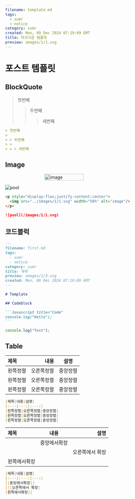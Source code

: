 ```yaml
---
filename: template.md
tags:
  - sumr
  - notice
category: sumr
created: Mon, 09 Dec 2024 07:19:09 GMT
title: 마크다운 템플릿
preview: images/1/1.svg
---
```


# 포스트 템플릿

## BlockQuote

> 첫번째
>
> > 두번째
> >
> > > 세번째

```markdown
> 첫번째
>
> > 두번째
> >
> > > 세번째
```

## Image

<p style="display:flex;justify-content:center">
  <img src="/images/1/1.svg" width="50%" alt="image"/>
</p>

![pool](/images/1/1.svg)

```Markdown title="Image"
<p style="display:flex;justify-content:center">
  <img src="../images/1/1.svg" width="50%" alt="image"/>
</p>

![pool](/images/1/1.svg)
```

## 코드블럭

````Markdown
---
filename: first.md
tags:
  - sumr
  - notice
category: sumr
title: 제목
preview: images/1/3.svg
created: Mon, 09 Dec 2024 07:19:09 GMT
---

# Template

## Codeblock

```Javascript title="Code"
console.log("Hello");
```

````

```javascript
console.log("Test");
```

<script>window.alert("Hello")</script>

## Table

| 제목     |       내용 |   설명   |
| :------- | ---------: | :------: |
| 왼쪽정렬 | 오른쪽정렬 | 중앙정렬 |
| 왼쪽정렬 | 오른쪽정렬 | 중앙정렬 |
| 왼쪽정렬 | 오른쪽정렬 | 중앙정렬 |

```Markdown title="Table"
|제목|내용|설명|
|:---|---:|:---:|
|왼쪽정렬|오른쪽정렬|중앙정렬|
|왼쪽정렬|오른쪽정렬|중앙정렬|
|왼쪽정렬|오른쪽정렬|중앙정렬|
```

| 제목         |     내용     |            설명 |
| :----------- | :----------: | --------------: |
|              | 중앙에서확장 |                 |
|              |              | 오른쪽에서 확장 |
| 왼쪽에서확장 |              |

```Markdown title="Table"
|제목|내용|설명|
|:---|:---:|---:|
||중앙에서확장||
|||오른쪽에서 확장|
|왼쪽에서확장||
```